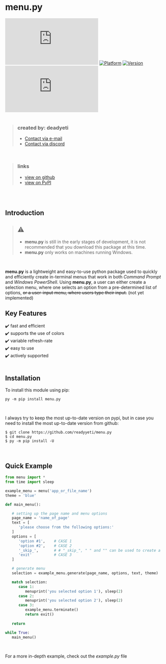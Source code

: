 # menu.py
[![PyPI](https://img.shields.io/pypi/v/menu.py?color=6724ff&label=PyPI&style=flat-square)](https://pypi.org/project/menu.py/)
[![Platform](https://img.shields.io/badge/platform-windows-6724ff?style=flat-square)](https://pypi.org/project/menu.py/)
[![Version](https://img.shields.io/badge/python-3.6%2B-6724ff)](https://pypi.org/project/menu.py/)
[![GitHub last commit](https://img.shields.io/github/last-commit/readyyeti/menu.py?color=6724ff&style=flat-square)](https://github.com/readyyeti/menu.py)
<br>
<br>

> ### created by: deadyeti
> - [Contact via e-mail](mailto:deadyeti@deadyeti.ca)
> - [Contact via discord](https://discordapp.com/users/323651600990339074)
>
<br>

> ### links
> - [view on github](https://www.github.com/readyyeti/menu.py)
> - [view on PyPI](https://pypi.org/project/menu.py/)
>
<br>
<br>

## Introduction ##


> ## ⚠️ 
>
> - **menu.py** is still in the early stages of development, it is not recommended that you download this package at this time.
> - **menu.py** only works on machines running Windows.
>
<br>

**menu.py** is a lightweight and easy-to-use python package used to quickly and efficiently create in-terminal menus that work in both *Command Prompt* and *Windows PowerShell*. Using **menu.py**, a user can either create a selection menu, where one selects an option from a pre-determined list of options, ~~or a user-input menu, where users type their input.~~ (not yet implemented)
</br>


## Key Features ##

   ✔️ fast and efficient<br/>
   ✔️ supports the use of colors<br/>
   ✔️ variable refresh-rate<br/>
   ✔️ easy to use<br/>
   ✔️ actively supported<br/>
</br>


## Installation ##

To install this module using pip:
```
py -m pip install menu.py
```

</br>

I always try to keep the most up-to-date version on pypi, but in case you need to install the most up-to-date version from github:
```git
$ git clone https://github.com/readyyeti/menu.py
$ cd menu.py
$ py -m pip install -U
```
</br>


## Quick Example ##

```python
from menu import *
from time import sleep

example_menu = menu('app_or_file_name')
theme = 'blue'

def main_menu():

   # setting up the page name and menu options
   page_name = 'name_of_page'
   text = [
      'please choose from the following options:'
   ]
   options = [
      'option #1',    # CASE 1
      'option #2',    # CASE 2
      '_skip_',       # # "_skip_", " " and "" can be used to create a blank line without messing up the selections
      'exit'          # CASE 3
   ]

   # generate menu
   selection = example_menu.generate(page_name, options, text, theme)

   match selection:
      case 1:
         menuprint('you selected option 1'), sleep(2)
      case 2:
         menuprint('you selected option 2'), sleep(2)
      case 3:
         example_menu.terminate()
         return exit()
   
   return

while True:
   main_menu()

```
</br>

For a more in-depth example, check out the *example.py* file
